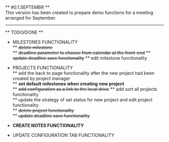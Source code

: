 ** #0.1.SEPTEMBR **  
This version has been created to prepare demo functions for a meeting arranged for September.

---

** TODO/DONE **

* MILESTONES FUNCTIONALITY  
 ** ~~delete milestone~~  
 ** ~~deadline parameter to choose from calendar at the front-end~~
 ** ~~update deadline save functionality~~
 ** edit milestone functionality
 
* PROJECTS FUNCTIONALITY  
 ** add the back to page functionality after the new project had been created by project manager  
 ** **set default milestones when creating new project**  
 ** ~~add configuration as a link to the local drive~~
 ** add sort all projects functionality  
 ** update the strategy of set status for new project and edit project functionality  
 ** ~~delete project functionality~~  
 ** ~~update deadline save functionality~~

* **CREATE NOTES FUNCTIONALITY**    

* UPDATE CONFIGURATION TAB FUNCTIONALITY